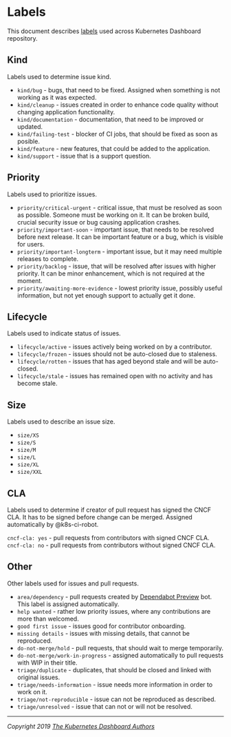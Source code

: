 # Labels

This document describes [labels](https://github.com/fallen0047/dashboard/labels) used across Kubernetes Dashboard repository.

## Kind

Labels used to determine issue kind.

* `kind/bug` - bugs, that need to be fixed. Assigned when something is not working as it was expected.
* `kind/cleanup` - issues created in order to enhance code quality without changing application functionality.
* `kind/documentation` - documentation, that need to be improved or updated.
* `kind/failing-test` - blocker of CI jobs, that should be fixed as soon as posible.
* `kind/feature` - new features, that could be added to the application.
* `kind/support` - issue that is a support question.

## Priority

Labels used to prioritize issues.

* `priority/critical-urgent` - critical issue, that must be resolved as soon as possible. Someone must be working on it. It can be broken build, crucial security issue or bug causing application crashes.
* `priority/important-soon` - important issue, that needs to be resolved before next release. It can be important feature or a bug, which is visible for users.
* `priority/important-longterm` - important issue, but it may need multiple releases to complete.
* `priority/backlog` - issue, that will be resolved after issues with higher priority. It can be minor enhancement, which is not required at the moment.
* `priority/awaiting-more-evidence` - lowest priority issue, possibly useful information, but not yet enough support to actually get it done.

## Lifecycle

Labels used to indicate status of issues.

* `lifecycle/active` - issues actively being worked on by a contributor.
* `lifecycle/frozen` - issues should not be auto-closed due to staleness.
* `lifecycle/rotten` - issues that has aged beyond stale and will be auto-closed.
* `lifecycle/stale` - issues has remained open with no activity and has become stale.

## Size

Labels used to describe an issue size.

* `size/XS`
* `size/S`
* `size/M`
* `size/L`
* `size/XL`
* `size/XXL`

## CLA

Labels used to determine if creator of pull request has signed the CNCF CLA. It has to be signed before change can be merged. Assigned automatically by @k8s-ci-robot.

`cncf-cla: yes` - pull requests from contributors with signed CNCF CLA.
`cncf-cla: no` - pull requests from contributors without signed CNCF CLA.

## Other

Other labels used for issues and pull requests.

* `area/dependency` - pull requests created by [Dependabot Preview](https://github.com/marketplace/dependabot-preview/) bot. This label is assigned automatically.
* `help wanted` - rather low priority issues, where any contributions are more than welcomed.
* `good first issue` - issues good for contributor onboarding.
* `missing details` - issues with missing details, that cannot be reproduced.
* `do-not-merge/hold` - pull requests, that should wait to merge temporarily.
* `do-not-merge/work-in-progress` - assigned automatically to pull requests with WIP in their title.
* `triage/duplicate` - duplicates, that should be closed and linked with original issues.
* `triage/needs-information` - issue needs more information in order to work on it.
* `triage/not-reproducible` - issue can not be reproduced as described.
* `triage/unresolved` - issue that can not or will not be resolved.

----
_Copyright 2019 [The Kubernetes Dashboard Authors](https://github.com/fallen0047/dashboard/graphs/contributors)_
